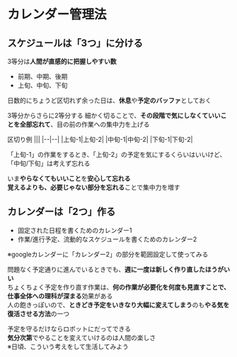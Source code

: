 # カレンダー管理法

## スケジュールは「3つ」に分ける

3等分は**人間が直感的に把握しやすい数**  

- 前期、中期、後期
- 上旬、中旬、下旬

日数的にちょうど区切れず余った日は、**休息**や**予定のバッファ**としておく

3等分からさらに2等分する
細かく切ることで、**その段階で気にしなくていいことを全部忘れて**、目の前の作業への集中力を上げる

区切り例
|||
|--|--|
|上旬-1|上旬-2|
|中旬-1|中旬-2|
|下旬-1|下旬-2|

「上旬-1」の作業をするとき、「上旬-2」の予定を気にするくらいはいいけど、「中旬/下旬」は考えず忘れる

いま**やらなくてもいいこと**を**安心して忘れる**  
**覚えるよりも、必要じゃない部分を忘れる**ことで集中力を増す

## カレンダーは「2つ」作る

- 固定された日程を書くためのカレンダー1
- 作業/進行予定、流動的なスケジュールを書くためのカレンダー2

※googleカレンダーに「カレンダー2」の部分を範囲設定して使ってみる

問題なく予定通りに進んでいるときでも、**週に一度は新しく作り直したほうがいい**  
ちょくちょく予定を作り直す作業は、**何の作業が必要化を何度も見直すことで、仕事全体への理科が深まる**効果がある  
人の飽きっぽいので、**ときどき予定をいきなり大幅に変えてしまう**のも**やる気を復活させる方法**の一つ

予定を守るだけならロボットにだってできる  
**気分次第**でやることを変えていけるのは人間の楽しさ  
※日頃、こういう考えをして生活してみよう
